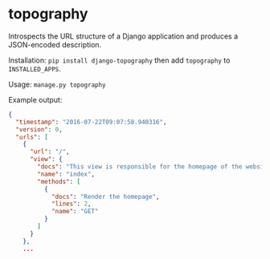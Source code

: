 # topography

Introspects the URL structure of a Django application and produces a JSON-encoded description.

Installation: `pip install django-topography` then add `topography` to `INSTALLED_APPS`.

Usage: `manage.py topography`

Example output:

```json
{
  "timestamp": "2016-07-22T09:07:58.940316",
  "version": 0,
  "urls": [
    {
      "url": "/",
      "view": {
        "docs": "This view is responsible for the homepage of the website",
        "name": "index",
        "methods": [
          {
            "docs": "Render the homepage",
            "lines": 2,
            "name": "GET"
          }
        ]
      }
    },
    ...
```
